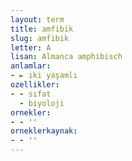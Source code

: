 ```yaml
---
layout: term
title: amfibik
slug: amfibik
letter: A
lisan: Almanca amphibisch
anlamlar:
- ► iki yaşamlı
ozellikler:
- - sıfat
  - biyoloji
ornekler:
- - ''
orneklerkaynak:
- - ''
---
```


